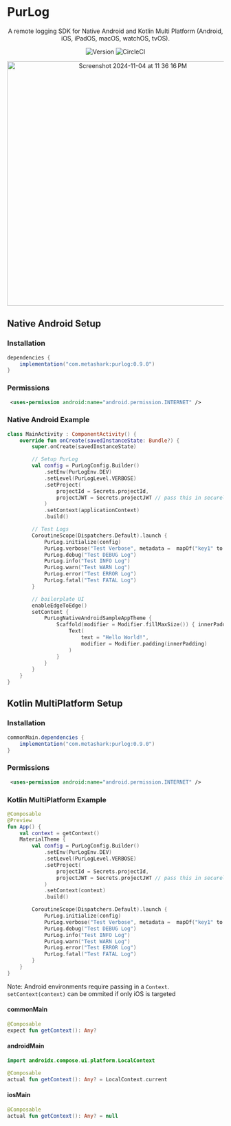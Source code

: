 #  PurLog

<p align="center">
A remote logging SDK for Native Android and Kotlin Multi Platform (Android, iOS, iPadOS, macOS, watchOS, tvOS).
</p>

<p align="center">
  <img src="https://img.shields.io/badge/version-0.9.0-blue" alt="Version">
  <img src="https://dl.circleci.com/status-badge/img/circleci/QHEuwkxDTekYMK98ity4TZ/3HAoqtaHTWTsXrqjRFLDV4/tree/main.svg?style=shield" alt="CircleCI">
</p>

<p align="center">
<img width="569" alt="Screenshot 2024-11-04 at 11 36 16 PM" src="https://github.com/user-attachments/assets/cf13591e-6c0b-4205-b32d-5a6791cbe769">
</p>

##  Native Android Setup

### Installation

```groovy
dependencies {
    implementation("com.metashark:purlog:0.9.0")
}
```

### Permissions

```xml
 <uses-permission android:name="android.permission.INTERNET" />
```


### Native Android Example

```kotlin
class MainActivity : ComponentActivity() {
    override fun onCreate(savedInstanceState: Bundle?) {
        super.onCreate(savedInstanceState)

        // Setup PurLog
        val config = PurLogConfig.Builder()
            .setEnv(PurLogEnv.DEV)
            .setLevel(PurLogLevel.VERBOSE)
            .setProject(
                projectId = Secrets.projectId,
                projectJWT = Secrets.projectJWT // pass this in securely from your server. Do not hardcode it in your app
            )
            .setContext(applicationContext)
            .build()

        // Test Logs
        CoroutineScope(Dispatchers.Default).launch {
            PurLog.initialize(config)
            PurLog.verbose("Test Verbose", metadata =  mapOf("key1" to "value1"))
            PurLog.debug("Test DEBUG Log")
            PurLog.info("Test INFO Log")
            PurLog.warn("Test WARN Log")
            PurLog.error("Test ERROR Log")
            PurLog.fatal("Test FATAL Log")
        }

        // boilerplate UI
        enableEdgeToEdge()
        setContent {
            PurLogNativeAndroidSampleAppTheme {
                Scaffold(modifier = Modifier.fillMaxSize()) { innerPadding ->
                    Text(
                        text = "Hello World!",
                        modifier = Modifier.padding(innerPadding)
                    )
                }
            }
        }
    }
}
```

##  Kotlin MultiPlatform Setup

### Installation

```groovy
commonMain.dependencies {
    implementation("com.metashark:purlog:0.9.0")
}
```

### Permissions

```xml
 <uses-permission android:name="android.permission.INTERNET" />
```

### Kotlin MultiPlatform Example


```kotlin
@Composable
@Preview
fun App() {
    val context = getContext()
    MaterialTheme {
        val config = PurLogConfig.Builder()
            .setEnv(PurLogEnv.DEV)
            .setLevel(PurLogLevel.VERBOSE)
            .setProject(
                projectId = Secrets.projectId,
                projectJWT = Secrets.projectJWT // pass this in securely from your server. Do not hardcode it in your app
            )
            .setContext(context)
            .build()

        CoroutineScope(Dispatchers.Default).launch {
            PurLog.initialize(config)
            PurLog.verbose("Test Verbose", metadata =  mapOf("key1" to "value1"))
            PurLog.debug("Test DEBUG Log")
            PurLog.info("Test INFO Log")
            PurLog.warn("Test WARN Log")
            PurLog.error("Test ERROR Log")
            PurLog.fatal("Test FATAL Log")
        }
    }
}
```

Note: Android environments require passing in a `Context`. `setContext(context)` can be ommited if only iOS is targeted

#### commonMain

```kotlin
@Composable
expect fun getContext(): Any?
```

#### androidMain

```kotlin
import androidx.compose.ui.platform.LocalContext

@Composable
actual fun getContext(): Any? = LocalContext.current
```

#### iosMain

```kotlin
@Composable
actual fun getContext(): Any? = null
```
